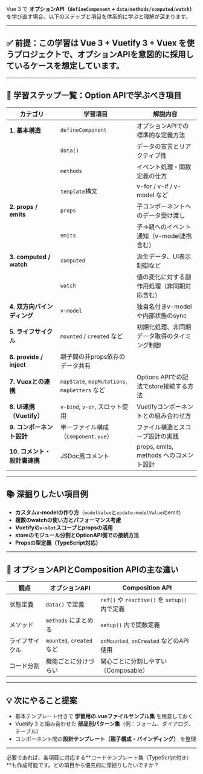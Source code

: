 Vue 3 で **オプションAPI（`defineComponent` + `data/methods/computed/watch`）** を学び直す場合、以下のステップと項目を体系的に学ぶと理解が深まります。

---

## ✅ 前提：この学習は Vue 3 + Vuetify 3 + Vuex を使うプロジェクトで、**オプションAPIを意図的に採用**しているケースを想定しています。

---

## 📘 学習ステップ一覧：Option APIで学ぶべき項目

| カテゴリ                    | 学習項目                                        | 解説内容                           |
| ----------------------- | ------------------------------------------- | ------------------------------ |
| **1. 基本構造**             | `defineComponent`                           | オプションAPIでの標準的な定義方法             |
|                         | `data()`                                    | データの宣言とリアクティブ性                 |
|                         | `methods`                                   | イベント処理・関数定義の仕方                 |
|                         | `template`構文                                | v-for / v-if / v-model など      |
| **2. props / emits**    | `props`                                     | 子コンポーネントへのデータ受け渡し              |
|                         | `emits`                                     | 子→親へのイベント通知（v-model連携含む）       |
| **3. computed / watch** | `computed`                                  | 派生データ、UI表示制御など                 |
|                         | `watch`                                     | 値の変化に対する副作用処理（非同期対応含む）         |
| **4. 双方向バインディング**       | `v-model`                                   | 独自名付きv-modelや内部状態のsync         |
| **5. ライフサイクル**          | `mounted` / `created` など                    | 初期化処理、非同期データ取得のタイミング制御         |
| **6. provide / inject** | 親子間の非props依存のデータ共有                          |                                |
| **7. Vuexとの連携**         | `mapState`, `mapMutations`, `mapGetters` など | Options APIでの記法でstore接続する方法    |
| **8. UI連携（Vuetify）**    | `v-bind`, `v-on`, スロット使用                    | Vuetifyコンポーネントとの組み合わせ方         |
| **9. コンポーネント設計**        | 単一ファイル構成（`Component.vue`）                   | ファイル構造とスコープ設計の実践               |
| **10. コメント・設計書連携**      | JSDoc風コメント                                  | props, emits, methods へのコメント設計 |

---

## 📚 深掘りしたい項目例

* **カスタムv-modelの作り方**（`modelValue`と`update:modelValue`のemit）
* **複数のwatchの使い方とパフォーマンス考慮**
* **Vuetifyの`v-slot`スコープとpropsの活用**
* **storeのモジュール分割とOptionAPI側での接続方法**
* **Propsの型定義（TypeScript対応）**

---

## 🔁 オプションAPIとComposition APIの主な違い

| 観点      | オプションAPI               | Composition API                         |
| ------- | ---------------------- | --------------------------------------- |
| 状態定義    | `data()` で定義           | `ref()` や `reactive()` を `setup()` 内で定義 |
| メソッド    | `methods` にまとめる        | `setup()` 内で関数定義                        |
| ライフサイクル | `mounted`, `created`など | `onMounted`, `onCreated` などのAPI使用       |
| コード分割   | 機能ごとに分けづらい             | 関心ごとに分割しやすい（Composable）                 |

---

## 💡 次にやること提案

* 基本テンプレート付きで **学習用の.vueファイルサンプル集** を用意しておく
* Vuetify 3 と組み合わせた **部品別パターン集**（例：フォーム、ダイアログ、テーブル）
* コンポーネント間の**設計テンプレート（親子構成・バインディング）** を整理

---

必要であれば、各項目に対応する\*\*コードテンプレート集（TypeScript付き）\*\*も作成可能です。どの項目から優先的に深掘りしたいですか？

